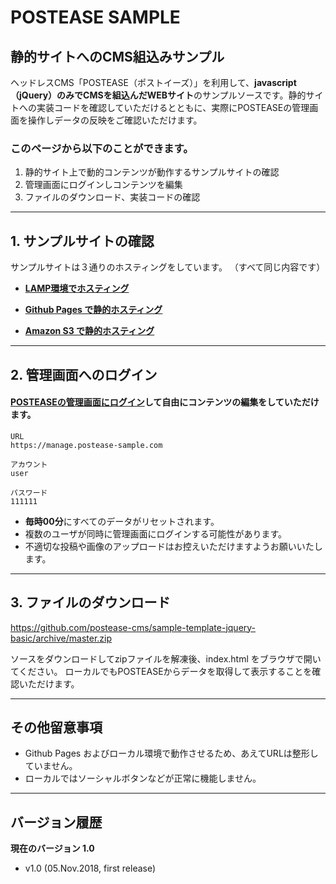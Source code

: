 # POSTEASE SAMPLE
## 静的サイトへのCMS組込みサンプル


ヘッドレスCMS「POSTEASE（ポストイーズ）」を利用して、**javascript（jQuery）のみでCMSを組込んだWEBサイト**のサンプルソースです。静的サイトへの実装コードを確認していただけるとともに、実際にPOSTEASEの管理画面を操作しデータの反映をご確認いただけます。

### このページから以下のことができます。 

1. 静的サイト上で動的コンテンツが動作するサンプルサイトの確認
2. 管理画面にログインしコンテンツを編集
3. ファイルのダウンロード、実装コードの確認


---


## 1. サンプルサイトの確認

サンプルサイトは３通りのホスティングをしています。
（すべて同じ内容です）

- **[LAMP環境でホスティング](https://jquery-bsc.postease-sample.com)**

- **[Github Pages で静的ホスティング](https://github.postease-sample.com)**

- **[Amazon S3 で静的ホスティング](http://s3.postease-sample.com/index.html)**




---


## 2. 管理画面へのログイン

#### [POSTEASEの管理画面にログイン](https://manage.postease-sample.com)して自由にコンテンツの編集をしていただけます。  

```
URL
https://manage.postease-sample.com

アカウント
user

パスワード
111111
```

- **毎時00分**にすべてのデータがリセットされます。
- 複数のユーザが同時に管理画面にログインする可能性があります。
- 不適切な投稿や画像のアップロードはお控えいただけますようお願いいたします。  



---


## 3. ファイルのダウンロード

https://github.com/postease-cms/sample-template-jquery-basic/archive/master.zip

ソースをダウンロードしてzipファイルを解凍後、index.html をブラウザで開いてください。
ローカルでもPOSTEASEからデータを取得して表示することを確認いただけます。

---

## その他留意事項

- Github Pages およびローカル環境で動作させるため、あえてURLは整形していません。
- ローカルではソーシャルボタンなどが正常に機能しません。


---

## バージョン履歴

**現在のバージョン 1.0**

- v1.0 (05.Nov.2018, first release)
